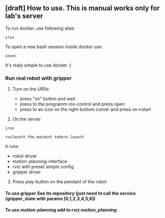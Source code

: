 ## [draft] How to use. This is manual works only for lab's server 

To run docker, use following alias

```
irun
```

To open a new bash session inside docker use

```
iexec
```

It's realy simple to use docker :)


### Run real robot with gripper

1. Turn on the UR5e.
    
    - press "on" button and wait
    - press to the programm _ros-control_ and press _open_
    - press to an icon on the right-bottom corner and press on->start

2. On the server

```
irun
```

```
roslaunch the_mainest toborn.launch
```

It runs
 - robot driver
 - motion-planning-interface
 - rviz with preset simple config
 - gripper driver

3. Press _play_ button on the pendant of the robot

#### To use gripper See its repository (just need to call the service /gripper_state with params [0,1,2,3,4,5,6])

#### To use _motion-planning_ add to rviz _motion_planning_

